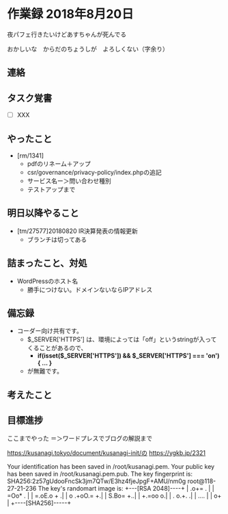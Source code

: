 # 作業録  2018年8月20日
夜パフェ行きたいけどあすちゃんが死んでる

おかしいな　からだのちょうしが　よろしくない（字余り）
## 連絡

## タスク覚書
- [ ] XXX


## やったこと 
- [rm/1341]
	- pdfのリネーム＋アップ
	- csr/governance/privacy-policy/index.phpの追記
	- サービス名ー＞問い合わせ種別
	- テストアップまで

## 明日以降やること
- [tm/27577]20180820 IR決算発表の情報更新
	- ブランチは切ってある

## 詰まったこと、対処
- WordPressのホスト名
	- 勝手につけない。ドメインないならIPアドレス

## 備忘録
- コーダー向け共有です。	
	- $_SERVER['HTTPS'] は、環境によっては「off」というstringが入ってくることがあるので、
		- **if(isset($_SERVER['HTTPS']) && $_SERVER['HTTPS'] === 'on') { ... }**
	- が無難です。

## 考えたこと

## 目標進捗
ここまでやった
＝＞ワードプレスでブログの解説まで

https://kusanagi.tokyo/document/kusanagi-init/の
https://ygkb.jp/2321

Your identification has been saved in /root/kusanagi.pem.
Your public key has been saved in /root/kusanagi.pem.pub.
The key fingerprint is:
SHA256:2z57gUdooFncSk3jm7QTw/E3hz4fjeJpgF+AMU/nm0g root@118-27-21-236
The key's randomart image is:
+---[RSA 2048]----+
|       .o+= .    |
|        =Oo*   . |
|       =.oE.o + .|
|      o .+oO.= +.|
|        S.Bo= +..|
|         +.=oo o.|
|        . o.+.  .|
|         ....    |
|          o+     |
+----[SHA256]-----+
